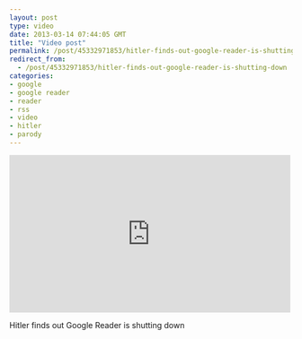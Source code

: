 ```yaml
---
layout: post
type: video
date: 2013-03-14 07:44:05 GMT
title: "Video post"
permalink: /post/45332971853/hitler-finds-out-google-reader-is-shutting-down
redirect_from: 
  - /post/45332971853/hitler-finds-out-google-reader-is-shutting-down
categories:
- google
- google reader
- reader
- rss
- video
- hitler
- parody
---
```

<iframe width="500" height="281"  id="youtube_iframe" src="https://www.youtube.com/embed/A25VgNZDQ08?feature=oembed&amp;enablejsapi=1&amp;wmode=opaque" frameborder="0" allow="accelerometer; autoplay; clipboard-write; encrypted-media; gyroscope; picture-in-picture" allowfullscreen title="Hitler finds out Google Reader is shutting down"></iframe>

Hitler finds out Google Reader is shutting down